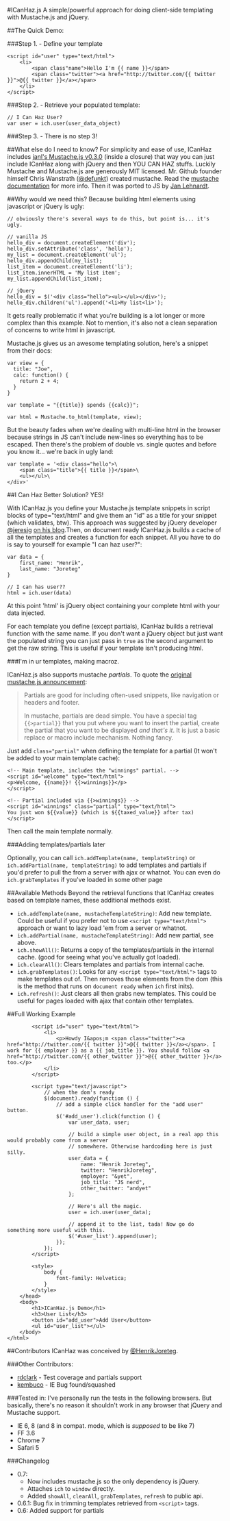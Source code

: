 #ICanHaz.js
A simple/powerful approach for doing client-side templating with Mustache.js and jQuery.

##The Quick Demo:

###Step 1. - Define your template

    <script id="user" type="text/html">
        <li>
            <span class"name">Hello I'm {{ name }}</span>
            <span class="twitter"><a href="http://twitter.com/{{ twitter }}">@{{ twitter }}</a></span>
        </li>
    </script>

###Step 2. - Retrieve your populated template:
    
    // I Can Haz User?
    var user = ich.user(user_data_object)

###Step 3. - There is no step 3!

##What else do I need to know?
For simplicity and ease of use, ICanHaz includes [janl's Mustache.js v0.3.0](https://github.com/janl/mustache.js/tree/0.3.0) (inside a closure) that way you can just include ICanHaz along with jQuery and then YOU CAN HAZ stuffs. Luckily Mustache and Mustache.js are generously MIT licensed. Mr. Github founder himself Chris Wanstrath ([@defunkt](http://twitter.com/defunkt)) created mustache. Read the [mustache documentation](http://mustache.github.com) for more info. Then it was ported to JS by [Jan Lehnardt](https://github.com/janl).

##Why would we need this?
Because building html elements using javascript or jQuery is ugly:
    
    // obviously there's several ways to do this, but point is... it's ugly.
    
    // vanilla JS
    hello_div = document.createElement('div');
    hello_div.setAttribute('class', 'hello');
    my_list = document.createElement('ul');
    hello_div.appendChild(my_list);
    list_item = document.createElement('li');
    list_item.innerHTML = 'My list item';
    my_list.appendChild(list_item);
    
    // jQuery
    hello_div = $('<div class="hello"><ul></ul></div>');
    hello_div.children('ul').append('<li>My list<li>');
    

It gets really problematic if what you're building is a lot longer or more complex than this example. Not to mention, it's also not a clean separation of concerns to write html in javascript.

Mustache.js gives us an awesome templating solution, here's a snippet from their docs:
    
    var view = {
      title: "Joe",
      calc: function() {
        return 2 + 4;
      }
    }
    
    var template = "{{title}} spends {{calc}}";
    
    var html = Mustache.to_html(template, view);

But the beauty fades when we're dealing with multi-line html in the browser because strings in JS can't include new-lines so everything has to be escaped. Then there's the problem of double vs. single quotes and before you know it... we're back in ugly land:
    
    var template = '<div class="hello">\
        <span class="title">{{ title }}</span>\
        <ul></ul>\
    </div>'

##I Can Haz Better Solution?
YES!

With ICanHaz.js you define your Mustache.js template snippets in script blocks of type="text/html" and give them an "id" as a title for your snippet (which validates, btw). This approach was suggested by jQuery developer [@jeresig](http://twitter.com/jeresig) [on his blog](http://ejohn.org/blog/javascript-micro-templating/).Then, on document ready ICanHaz.js builds a cache of all the templates and creates a function for each snippet. All you have to do is say to yourself for example "I can haz user?":

    var data = {
        first_name: "Henrik",
        last_name: "Joreteg"
    }
    
    // I can has user??
    html = ich.user(data)

At this point 'html' is jQuery object containing your complete html with your data injected. 

For each template you define (except partials), ICanHaz builds a retrieval function with the same name. 
If you don't want a jQuery object but just want the populated string you can just pass in `true` as the second argument to get the raw string. This is useful if your template isn't producing html.

###I'm in ur templates, making macroz.

ICanHaz.js also supports mustache *partials*. To quote the [original mustache.js announcement](http://blog.couchone.com/post/622014913/mustache-js):
> Partials are good for including often-used snippets, like navigation or headers and footer.
> 
> In mustache, partials are dead simple. You have a special tag `{{>partial}}` that you put where you want to insert the partial, create the partial that you want to be displayed *and that's it*. It is just a basic replace or macro include mechanism. Nothing fancy.

Just add `class="partial"` when defining the template for a partial (It won't be added to your main template cache):

	<!-- Main template, includes the "winnings" partial. -->
	<script id="welcome" type="text/html">
	<p>Welcome, {{name}}! {{>winnings}}</p>
	</script>
	
	<!-- Partial included via {{>winnings}} -->
	<script id="winnings" class="partial" type="text/html">
	You just won ${{value}} (which is ${{taxed_value}} after tax)
	</script>

Then call the main template normally.

###Adding templates/partials later

Optionally, you can call `ich.addTemplate(name, templateString)` or `ich.addPartial(name, templateString)` to add templates and partials if you'd prefer to pull the from a server with ajax or whatnot. You can even do `ich.grabTemplates` if you've loaded in some other page

##Available Methods
Beyond the retrieval functions that ICanHaz creates based on template names, these additional methods exist.

- `ich.addTemplate(name, mustacheTemplateString)`: Add new template. Could be useful if you prefer not to use `<script type="text/html">` approach or want to lazy load 'em from a server or whatnot.
- `ich.addPartial(name, mustacheTemplateString)`: Add new partial, see above.
- `ich.showAll()`: Returns a copy of the templates/partials in the internal cache. (good for seeing what you've actually got loaded).
- `ich.clearAll()`: Clears templates and partials from internal cache.
- `ich.grabTemplates()`: Looks for any `<script type="text/html">` tags to make templates out of. Then removes those elements from the dom (this is the method that runs on `document ready` when `ich` first inits). 
- `ich.refresh()`: Just clears all then grabs new templates. This could be useful for pages loaded with ajax that contain other templates.

##Full Working Example
    <!DOCTYPE html>
    <html>
        <head>
            <title>ICanHaz.js Demo</title>
            <script src="test/jquery-1.4.4.min.js" type="text/javascript"></script>
            <script src="ICanHaz.min.js" type="text/javascript"></script>
            
            <script id="user" type="text/html">
                <li>
                    <p>Howdy I&apos;m <span class="twitter"><a href="http://twitter.com/{{ twitter }}">@{{ twitter }}</a></span>. I work for {{ employer }} as a {{ job_title }}. You should follow <a href="http://twitter.com/{{ other_twitter }}">@{{ other_twitter }}</a> too.</p>
                </li>
            </script>
            
            <script type="text/javascript">
                // when the dom's ready
                $(document).ready(function () {
                    // add a simple click handler for the "add user" button.
                    $('#add_user').click(function () {
                        var user_data, user;
                        
                        // build a simple user object, in a real app this would probably come from a server
                        // somewhere. Otherwise hardcoding here is just silly.
                        user_data = {
                            name: "Henrik Joreteg",
                            twitter: "HenrikJoreteg",
                            employer: "&yet",
                            job_title: "JS nerd",
                            other_twitter: "andyet"
                        };
    
                        // Here's all the magic.
                        user = ich.user(user_data);
                        
                        // append it to the list, tada! Now go do something more useful with this.
                        $('#user_list').append(user);
                    });
                });
            </script>
            
            <style>
                body {
                    font-family: Helvetica;
                }
            </style>
        </head>
        <body>
            <h1>ICanHaz.js Demo</h1>
            <h3>User List</h3>
            <button id="add_user">Add User</button>
            <ul id="user_list"></ul>
        </body>
    </html>

##Contributors
ICanHaz was conceived by [@HenrikJoreteg](http://twitter.com/HenrikJoreteg).

###Other Contributors:

- [rdclark](http://github.com/rdclark) - Test coverage and partials support
- [kembuco](http://github.com/kembuco) - IE Bug found/squashed

###Tested in:
I've personally run the tests in the following browsers. But basically, there's no reason it shouldn't work in any browser that jQuery and Mustache support.

- IE 6, 8 (and 8 in compat. mode, which is *supposed* to be like 7)
- FF 3.6
- Chrome 7
- Safari 5

###Changelog
- 0.7: 
    - Now includes mustache.js so the only dependency is jQuery.
    - Attaches `ich` to `window` directly.
    - Added `showAll`, `clearAll`, `grabTemplates`, `refresh` to public api.
- 0.6.1: Bug fix in trimming templates retrieved from `<script>` tags.
- 0.6: Added support for partials